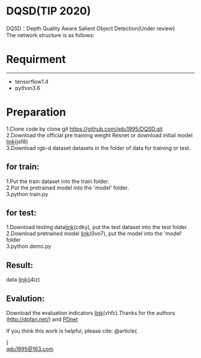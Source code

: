 # DQSD(TIP 2020)<br>
DQSD：Depth Quality Aware Salient Object Detection(Under review)<br>
The network structure is as follows:

# Requirment
---------
* tensorflow1.4<br>
* python3.6<br>

# Preparation<br>

1.Clone code by clone git https://github.com/qdu1995/DQSD.git<br>
2.Download the official pre training weight Resnet or download initial model [link](https://pan.baidu.com/s/1JnmH4uoRMvQoer9YzQ1pxA)(jsf8)<br>
3.Download rgb-d dataset datasets in the folder of data for training or test.

for train:
---------
1.Put the train dataset into the train folder.<br>
2.Put the pretrained model into the 'model' folder.<br>
3.python train.py<br>


for test:
---------
1.Download testing data[link](https://pan.baidu.com/s/15KWcIAbEzKQt-N6mPeERpg)(cdky), put the test dataset into the test folder<br>
2.Download pretrained model [link](https://pan.baidu.com/s/1FcWv9t9qoEC9ZLxj-B-7Ig)(0vo7), put the model into the 'model' folder<br>
3.python demo.py<br>

Result:
---------
data [link](https://pan.baidu.com/s/1jRuZqVBRwcjQ2jQ7Mq9SSg)(j4iz)

Evalution:
---------
Download the evaluation indicators [link](https://pan.baidu.com/s/1mk7KcpIOf_OXscVCW4kPuQ)(vhfc).Thanks for the authors (http://dpfan.net/) and [PDnet](https://github.com/cai199626/PDNet)<br>


If you think this work is helpful, please cite:
@article{

}<br>
qdu1995@163.com
